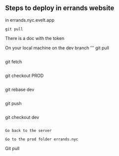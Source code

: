 ## Steps to deploy in errands website

in errands.nyc.evelt.app
```
git pull 
```
There is a doc with the token


On your local machine on the dev branch
'''
 git pull
```
```
git fetch
```
```
git checkout PROD
```
```
git rebase dev
```
```
git push
```
```
git checkout dev
```

Go back to the server

Go to the prod folder errands.nyc
```
Git pull
```
